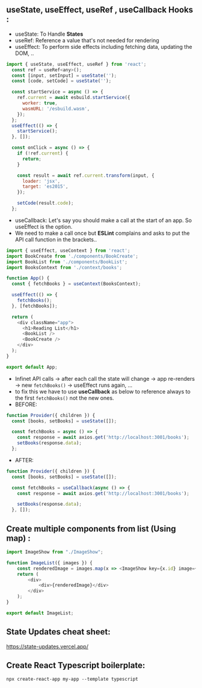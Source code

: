 ## useState, useEffect, useRef , useCallback Hooks :
- useState: To Handle **States**
- useRef: Reference a value that's not needed for rendering
- useEffect: To perform side effects including fetching data, updating the DOM, ..
```javascript
import { useState, useEffect, useRef } from 'react';
  const ref = useRef<any>();
  const [input, setInput] = useState('');
  const [code, setCode] = useState('');

  const startService = async () => {
    ref.current = await esbuild.startService({
      worker: true,
      wasmURL: '/esbuild.wasm',
    });
  };
  useEffect(() => {
    startService();
  }, []);

  const onClick = async () => {
    if (!ref.current) {
      return;
    }

    const result = await ref.current.transform(input, {
      loader: 'jsx',
      target: 'es2015',
    });

    setCode(result.code);
  };
```
- useCallback: Let's say you should make a call at the start of an app. So useEffect is the option.
- We need to make a call once but **ESLint** complains and asks to put the API call function in the brackets..
```javascript
import { useEffect, useContext } from 'react';
import BookCreate from './components/BookCreate';
import BookList from './components/BookList';
import BooksContext from './context/books';

function App() {
  const { fetchBooks } = useContext(BooksContext);

  useEffect(() => {
    fetchBooks();
  }, [fetchBooks]);

  return (
    <div className="app">
      <h1>Reading List</h1>
      <BookList />
      <BookCreate />
    </div>
  );
}

export default App;
```
- Infinet API calls -> after each call the state will change -> app re-renders -> new ```fetchBooks()``` -> useEffect runs again, ...
- to fix this we have to use **useCallback** as below to reference always to the first ```fetchBooks()``` not the new ones.
- BEFORE:
```javascript
function Provider({ children }) {
  const [books, setBooks] = useState([]);

  const fetchBooks = async () => {
    const response = await axios.get('http://localhost:3001/books');
    setBooks(response.data);
  };
```
- AFTER:
```javascript
function Provider({ children }) {
  const [books, setBooks] = useState([]);

  const fetchBooks = useCallback(async () => {
    const response = await axios.get('http://localhost:3001/books');

    setBooks(response.data);
  }, []);
```
## Create multiple components from list (Using map) :
```javascript
import ImageShow from "./ImageShow";

function ImageList({ images }) {
    const renderedImage = images.map(x => <ImageShow key={x.id} image={x} />)
    return (
        <div>
            <div>{renderedImage}</div>
        </div>
    );
}

export default ImageList;
```
## State Updates cheat sheet:
https://state-updates.vercel.app/

## Create React Typescript boilerplate:
`npx create-react-app my-app --template typescript`
